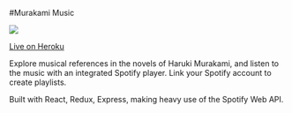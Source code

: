 #Murakami Music

<img src="https://raw.github.com/johnwcallahan/murakami-music/master/demo.gif" />

[Live on Heroku](https://murakami-music.herokuapp.com/)

Explore musical references in the novels of Haruki Murakami, and listen to the music with an integrated Spotify player. Link your Spotify account to create playlists.


Built with React, Redux, Express, making heavy use of the Spotify Web API.


